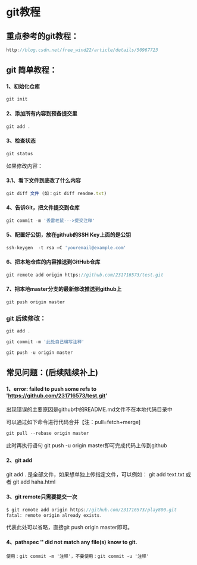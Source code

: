 # git教程

## 重点参考的git教程：
```javascript
http://blog.csdn.net/free_wind22/article/details/50967723
``` 

## git 简单教程：

#### 1、初始化仓库
```javascript
git init   
```      

#### 2、添加所有内容到预备提交里
```javascript
git add .   
```     

#### 3、检查状态
```javascript
git status      
``` 


如果修改内容：
#### 3.1、看下文件到底改了什么内容
```javascript
git diff 文件 (如：git diff readme.txt)   
```    


#### 4、告诉Git，把文件提交到仓库
```javascript
git commit -m '丢雷老鼠--->提交注释'  
```           

#### 5、配置好公钥，放在github的SSH Key上面的是公钥
```javascript
ssh-keygen  -t rsa –C 'youremail@example.com'  
```

#### 6、把本地仓库的内容推送到GitHub仓库
```javascript
git remote add origin https://github.com/231716573/test.git
```

#### 7、把本地master分支的最新修改推送到github上
```javascript
git push origin master
```

### git 后续修改：

```javascript
git add .  
```

```javascript
git commit -m '此处自己编写注释'  
```

```javascript
git push -u origin master
```


## 常见问题：(后续陆续补上)

#### 1、error: failed to push some refs to 'https://github.com/231716573/test.git'

出现错误的主要原因是github中的README.md文件不在本地代码目录中

可以通过如下命令进行代码合并【注：pull=fetch+merge]
```javascript
git pull --rebase origin master
```

此时再执行语句 git push -u origin master即可完成代码上传到github

#### 2、git add

git add . 是全部文件，如果想单独上传指定文件，可以例如： git add text.txt 或者 git add haha.html

#### 3、git remote只需要提交一次

```javascript
$ git remote add origin https://github.com/231716573/play800.git
fatal: remote origin already exists.
```
代表此处可以省略，直接git push origin master即可。


#### 4、pathspec '' did not match any file(s) know to git.
```
使用：git commit -m '注释'，不要使用：git commit -u '注释'
```
